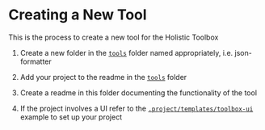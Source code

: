 # Creating a New Tool

This is the process to create a new tool for the Holistic Toolbox

1. Create a new folder in the [`tools`]('/`tools`) folder named appropriately, i.e. json-formatter

2. Add your project to the readme in the [`tools`]('/`tools`) folder

2. Create a readme in this folder documenting the functionality of the tool

3. If the project involves a UI refer to the [`.project/templates/toolbox-ui`](.project/templates/toolbox-ui) example to set up your project
